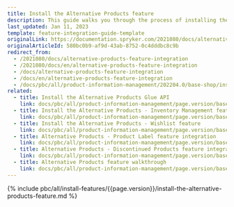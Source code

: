 ```yaml
---
title: Install the Alternative Products feature
description: This guide walks you through the process of installing the Alternative Products feature into your project.
last_updated: Jan 11, 2023
template: feature-integration-guide-template
originalLink: https://documentation.spryker.com/2021080/docs/alternative-products-feature-integration
originalArticleId: 580bc0b9-af9d-43ab-8752-0c4dddbc8c9b
redirect_from:
  - /2021080/docs/alternative-products-feature-integration
  - /2021080/docs/en/alternative-products-feature-integration
  - /docs/alternative-products-feature-integration
  - /docs/en/alternative-products-feature-integration
  - /docs/pbc/all/product-information-management/202204.0/base-shop/install-and-upgrade/install-features/install-the-alternative-products-feature.html
related:
  - title: Install the Alternative Products Glue API
    link: docs/pbc/all/product-information-management/page.version/base-shop/install-and-upgrade/install-glue-api/install-the-alternative-products-glue-api.html
  - title: Install the Alternative Products - Inventory Management feature
    link: docs/pbc/all/product-information-management/page.version/base-shop/install-and-upgrade/install-features/install-the-alternative-products-inventory-management-feature.html
  - title: Install the Alternative Products - Wishlist feature
    link: docs/pbc/all/product-information-management/page.version/base-shop/install-and-upgrade/install-features/install-the-alternative-products-wishlist-feature.html
  - title: Alternative Products - Product Label feature integration
    link: docs/pbc/all/product-information-management/page.version/base-shop/install-and-upgrade/install-features/install-the-alternative-products-product-labels-feature.html
  - title: Alternative Products - Discontinued Products feature integration
    link: docs/pbc/all/product-information-management/page.version/base-shop/install-and-upgrade/install-features/install-the-alternative-products-discontinued-products-feature.html
  - title: Alternative Products feature walkthrough
    link: docs/pbc/all/product-information-management/page.version/base-shop/install-and-upgrade/install-glue-api/install-the-alternative-products-glue-api.html
---
```


{% include pbc/all/install-features/{{page.version}}/install-the-alternative-products-feature.md %} <!-- To edit, see /_includes/pbc/all/install-features/202505.0/install-the-concrete-sku-filter-feature.md -->
